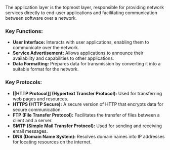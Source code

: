 The application layer is the topmost layer, responsible for providing network services directly to end-user applications and facilitating communication between software over a network.

### Key Functions:

- **User Interface:** Interacts with user applications, enabling them to communicate over the network.
- **Service Advertisement:** Allows applications to announce their availability and capabilities to other applications.
- **Data Formatting:** Prepares data for transmission by converting it into a suitable format for the network.

### Key Protocols:

- **[[HTTP Protocol]] (Hypertext Transfer Protocol):** Used for transferring web pages and resources.
- **HTTPS (HTTP Secure):** A secure version of HTTP that encrypts data for secure communication.
- **FTP (File Transfer Protocol):** Facilitates the transfer of files between a client and a server.
- **SMTP (Simple Mail Transfer Protocol):** Used for sending and receiving email messages.
- **DNS (Domain Name System):** Resolves domain names into IP addresses for locating resources on the internet.
